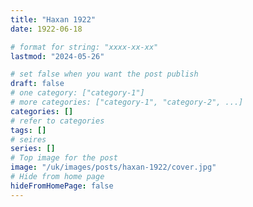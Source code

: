 ```yaml
---
title: "Haxan 1922"
date: 1922-06-18

# format for string: "xxxx-xx-xx"
lastmod: "2024-05-26"

# set false when you want the post publish
draft: false
# one category: ["category-1"]
# more categories: ["category-1", "category-2", ...]
categories: []
# refer to categories
tags: []
# seires
series: []
# Top image for the post
image: "/uk/images/posts/haxan-1922/cover.jpg"
# Hide from home page
hideFromHomePage: false
---
```


<!--more-->